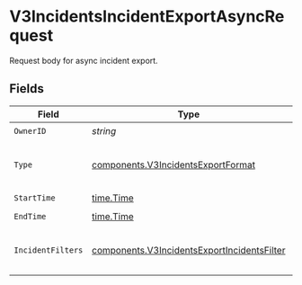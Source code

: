 # V3IncidentsIncidentExportAsyncRequest

Request body for async incident export.


## Fields

| Field                                                                                                      | Type                                                                                                       | Required                                                                                                   | Description                                                                                                |
| ---------------------------------------------------------------------------------------------------------- | ---------------------------------------------------------------------------------------------------------- | ---------------------------------------------------------------------------------------------------------- | ---------------------------------------------------------------------------------------------------------- |
| `OwnerID`                                                                                                  | *string*                                                                                                   | :heavy_check_mark:                                                                                         | N/A                                                                                                        |
| `Type`                                                                                                     | [components.V3IncidentsExportFormat](../../models/components/v3incidentsexportformat.md)                   | :heavy_check_mark:                                                                                         | Type of export, can be csv or json                                                                         |
| `StartTime`                                                                                                | [time.Time](https://pkg.go.dev/time#Time)                                                                  | :heavy_check_mark:                                                                                         | N/A                                                                                                        |
| `EndTime`                                                                                                  | [time.Time](https://pkg.go.dev/time#Time)                                                                  | :heavy_check_mark:                                                                                         | N/A                                                                                                        |
| `IncidentFilters`                                                                                          | [components.V3IncidentsExportIncidentsFilter](../../models/components/v3incidentsexportincidentsfilter.md) | :heavy_check_mark:                                                                                         | Filter criteria for incidents in an export.                                                                |